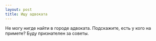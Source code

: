 ```yaml
---
layout: post 
title: Ищу адвоката 
--- 
```

Не могу нигде найти в городе адвоката. Подскажите, есть у кого на примете? Буду признателен за советы.
